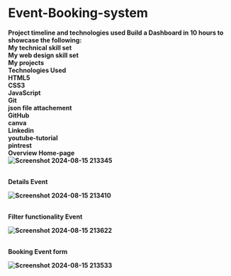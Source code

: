 # Event-Booking-system
<b>Project timeline and technologies used
Build a Dashboard in 10 hours to showcase the following:
<br>
My technical skill set<br>
My web design skill set<br>
My projects<br>
Technologies Used<br>
HTML5<br>
CSS3<br>
JavaScript<br>
Git<br>
json file attachement<br>
GitHub<br>
canva<br>
Linkedin<br>
youtube-tutorial<br>
pintrest<br>
Overview Home-page<br>
![Screenshot 2024-08-15 213345](https://github.com/user-attachments/assets/ffe74b50-ae3f-4ff6-ab20-dd9784aa63bc)

<br>
Details Event<br>

![Screenshot 2024-08-15 213410](https://github.com/user-attachments/assets/9748e2c8-e506-46ed-b381-69c91eb28e35)

<br>
Filter functionality Event<br>

![Screenshot 2024-08-15 213622](https://github.com/user-attachments/assets/01f4f19f-89b5-409d-8f7d-f95f3a820abe)


<br>
Booking  Event form<br>

![Screenshot 2024-08-15 213533](https://github.com/user-attachments/assets/b80dafd5-1bcf-4eb9-a52d-0f5b81b29e9d)



